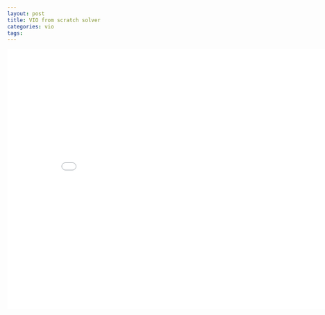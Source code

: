 ```yaml
---
layout: post
title: VIO from scratch solver
categories: vio 
tags:
---
```


<center><embed src="/pdfs/posts/VIO from scratch 6-2.pdf" width="850" height="600"></center>
